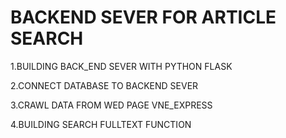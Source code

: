 # BACKEND SEVER FOR ARTICLE SEARCH






1.BUILDING BACK_END SEVER WITH PYTHON FLASK

2.CONNECT DATABASE TO BACKEND SEVER

3.CRAWL DATA FROM WED PAGE VNE_EXPRESS

4.BUILDING SEARCH FULLTEXT FUNCTION
